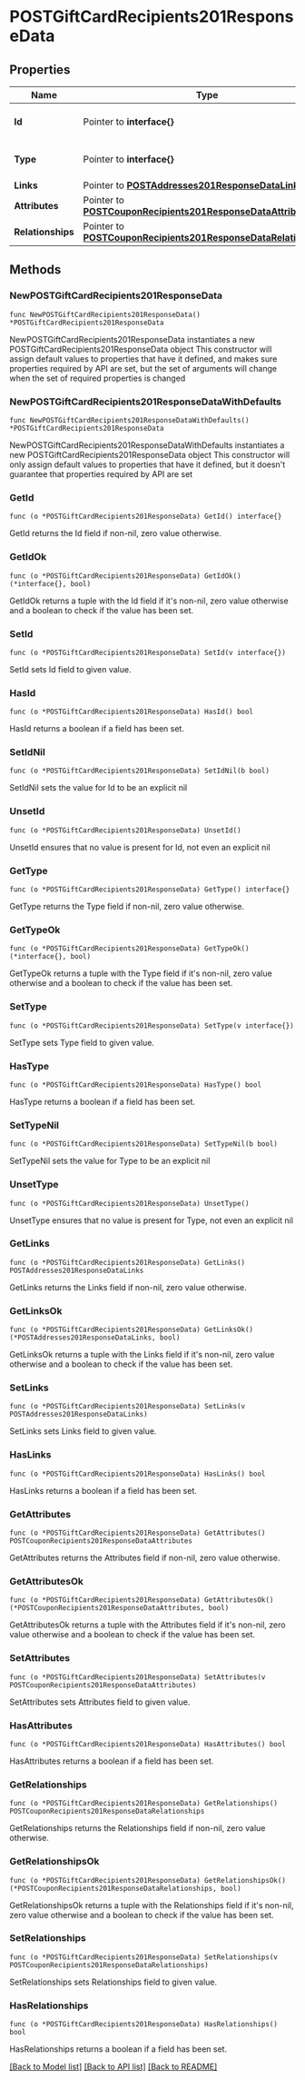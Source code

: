 # POSTGiftCardRecipients201ResponseData

## Properties

Name | Type | Description | Notes
------------ | ------------- | ------------- | -------------
**Id** | Pointer to **interface{}** | The resource&#39;s id | [optional] 
**Type** | Pointer to **interface{}** | The resource&#39;s type | [optional] 
**Links** | Pointer to [**POSTAddresses201ResponseDataLinks**](POSTAddresses201ResponseDataLinks.md) |  | [optional] 
**Attributes** | Pointer to [**POSTCouponRecipients201ResponseDataAttributes**](POSTCouponRecipients201ResponseDataAttributes.md) |  | [optional] 
**Relationships** | Pointer to [**POSTCouponRecipients201ResponseDataRelationships**](POSTCouponRecipients201ResponseDataRelationships.md) |  | [optional] 

## Methods

### NewPOSTGiftCardRecipients201ResponseData

`func NewPOSTGiftCardRecipients201ResponseData() *POSTGiftCardRecipients201ResponseData`

NewPOSTGiftCardRecipients201ResponseData instantiates a new POSTGiftCardRecipients201ResponseData object
This constructor will assign default values to properties that have it defined,
and makes sure properties required by API are set, but the set of arguments
will change when the set of required properties is changed

### NewPOSTGiftCardRecipients201ResponseDataWithDefaults

`func NewPOSTGiftCardRecipients201ResponseDataWithDefaults() *POSTGiftCardRecipients201ResponseData`

NewPOSTGiftCardRecipients201ResponseDataWithDefaults instantiates a new POSTGiftCardRecipients201ResponseData object
This constructor will only assign default values to properties that have it defined,
but it doesn't guarantee that properties required by API are set

### GetId

`func (o *POSTGiftCardRecipients201ResponseData) GetId() interface{}`

GetId returns the Id field if non-nil, zero value otherwise.

### GetIdOk

`func (o *POSTGiftCardRecipients201ResponseData) GetIdOk() (*interface{}, bool)`

GetIdOk returns a tuple with the Id field if it's non-nil, zero value otherwise
and a boolean to check if the value has been set.

### SetId

`func (o *POSTGiftCardRecipients201ResponseData) SetId(v interface{})`

SetId sets Id field to given value.

### HasId

`func (o *POSTGiftCardRecipients201ResponseData) HasId() bool`

HasId returns a boolean if a field has been set.

### SetIdNil

`func (o *POSTGiftCardRecipients201ResponseData) SetIdNil(b bool)`

 SetIdNil sets the value for Id to be an explicit nil

### UnsetId
`func (o *POSTGiftCardRecipients201ResponseData) UnsetId()`

UnsetId ensures that no value is present for Id, not even an explicit nil
### GetType

`func (o *POSTGiftCardRecipients201ResponseData) GetType() interface{}`

GetType returns the Type field if non-nil, zero value otherwise.

### GetTypeOk

`func (o *POSTGiftCardRecipients201ResponseData) GetTypeOk() (*interface{}, bool)`

GetTypeOk returns a tuple with the Type field if it's non-nil, zero value otherwise
and a boolean to check if the value has been set.

### SetType

`func (o *POSTGiftCardRecipients201ResponseData) SetType(v interface{})`

SetType sets Type field to given value.

### HasType

`func (o *POSTGiftCardRecipients201ResponseData) HasType() bool`

HasType returns a boolean if a field has been set.

### SetTypeNil

`func (o *POSTGiftCardRecipients201ResponseData) SetTypeNil(b bool)`

 SetTypeNil sets the value for Type to be an explicit nil

### UnsetType
`func (o *POSTGiftCardRecipients201ResponseData) UnsetType()`

UnsetType ensures that no value is present for Type, not even an explicit nil
### GetLinks

`func (o *POSTGiftCardRecipients201ResponseData) GetLinks() POSTAddresses201ResponseDataLinks`

GetLinks returns the Links field if non-nil, zero value otherwise.

### GetLinksOk

`func (o *POSTGiftCardRecipients201ResponseData) GetLinksOk() (*POSTAddresses201ResponseDataLinks, bool)`

GetLinksOk returns a tuple with the Links field if it's non-nil, zero value otherwise
and a boolean to check if the value has been set.

### SetLinks

`func (o *POSTGiftCardRecipients201ResponseData) SetLinks(v POSTAddresses201ResponseDataLinks)`

SetLinks sets Links field to given value.

### HasLinks

`func (o *POSTGiftCardRecipients201ResponseData) HasLinks() bool`

HasLinks returns a boolean if a field has been set.

### GetAttributes

`func (o *POSTGiftCardRecipients201ResponseData) GetAttributes() POSTCouponRecipients201ResponseDataAttributes`

GetAttributes returns the Attributes field if non-nil, zero value otherwise.

### GetAttributesOk

`func (o *POSTGiftCardRecipients201ResponseData) GetAttributesOk() (*POSTCouponRecipients201ResponseDataAttributes, bool)`

GetAttributesOk returns a tuple with the Attributes field if it's non-nil, zero value otherwise
and a boolean to check if the value has been set.

### SetAttributes

`func (o *POSTGiftCardRecipients201ResponseData) SetAttributes(v POSTCouponRecipients201ResponseDataAttributes)`

SetAttributes sets Attributes field to given value.

### HasAttributes

`func (o *POSTGiftCardRecipients201ResponseData) HasAttributes() bool`

HasAttributes returns a boolean if a field has been set.

### GetRelationships

`func (o *POSTGiftCardRecipients201ResponseData) GetRelationships() POSTCouponRecipients201ResponseDataRelationships`

GetRelationships returns the Relationships field if non-nil, zero value otherwise.

### GetRelationshipsOk

`func (o *POSTGiftCardRecipients201ResponseData) GetRelationshipsOk() (*POSTCouponRecipients201ResponseDataRelationships, bool)`

GetRelationshipsOk returns a tuple with the Relationships field if it's non-nil, zero value otherwise
and a boolean to check if the value has been set.

### SetRelationships

`func (o *POSTGiftCardRecipients201ResponseData) SetRelationships(v POSTCouponRecipients201ResponseDataRelationships)`

SetRelationships sets Relationships field to given value.

### HasRelationships

`func (o *POSTGiftCardRecipients201ResponseData) HasRelationships() bool`

HasRelationships returns a boolean if a field has been set.


[[Back to Model list]](../README.md#documentation-for-models) [[Back to API list]](../README.md#documentation-for-api-endpoints) [[Back to README]](../README.md)


